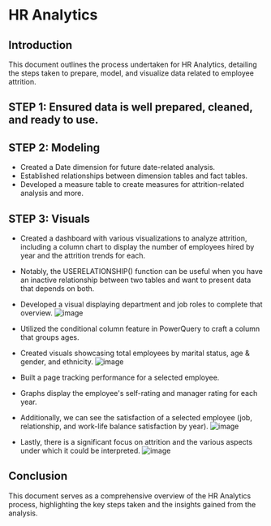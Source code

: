 # HR Analytics

## Introduction
This document outlines the process undertaken for HR Analytics, detailing the steps taken to prepare, model, and visualize data related to employee attrition.

## STEP 1: Ensured data is well prepared, cleaned, and ready to use.

## STEP 2: Modeling
- Created a Date dimension for future date-related analysis.
- Established relationships between dimension tables and fact tables.
- Developed a measure table to create measures for attrition-related analysis and more.

## STEP 3: Visuals
- Created a dashboard with various visualizations to analyze attrition, including a column chart to display the number of employees hired by year and the attrition trends for each.
- Notably, the USERELATIONSHIP() function can be useful when you have an inactive relationship between two tables and want to present data that depends on both.
- Developed a visual displaying department and job roles to complete that overview.
  ![image](https://github.com/user-attachments/assets/8be45ea0-1bb4-4ca2-9cab-a0bf42e11517)


  
- Utilized the conditional column feature in PowerQuery to craft a column that groups ages.
- Created visuals showcasing total employees by marital status, age & gender, and ethnicity.
  ![image](https://github.com/user-attachments/assets/a0647c62-b986-4cc9-8ad9-709b70d3c8f4)


  
- Built a page tracking performance for a selected employee.
- Graphs display the employee's self-rating and manager rating for each year.
- Additionally, we can see the satisfaction of a selected employee (job, relationship, and work-life balance satisfaction by year).
  ![image](https://github.com/user-attachments/assets/648c9aa3-6529-453e-9f8d-8accb82b8ea0)



- Lastly, there is a significant focus on attrition and the various aspects under which it could be interpreted.
  ![image](https://github.com/user-attachments/assets/a09deacc-af0a-40a7-8837-23ce8845174f)


## Conclusion
This document serves as a comprehensive overview of the HR Analytics process, highlighting the key steps taken and the insights gained from the analysis.
